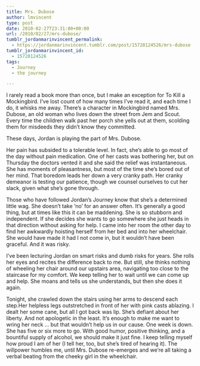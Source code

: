 ```yaml
---
title: Mrs. Dubose
author: lmvincent
type: post
date: 2010-02-27T23:31:00+00:00
url: /2010/02/27/mrs-dubose/
tumblr_jordanmarinvincent_permalink:
  - https://jordanmarinvincent.tumblr.com/post/15728124526/mrs-dubose
tumblr_jordanmarinvincent_id:
  - 15728124526
tags:
  - Journey
  - the journey

---
```

I rarely read a book more than once, but I make an exception for To Kill a Mockingbird. I&rsquo;ve lost count of how many times I&rsquo;ve read it, and each time I do, it whisks me away. There&rsquo;s a character in Mockingbird named Mrs. Dubose, an old woman who lives down the street from Jem and Scout. Every time the children walk past her porch she yells out at them, scolding them for misdeeds they didn&rsquo;t know they committed.

These days, Jordan is playing the part of Mrs. Dubose.

Her pain has subsided to a tolerable level. In fact, she&rsquo;s able to go most of the day without pain medication. One of her casts was bothering her, but on Thursday the doctors vented it and she said the relief was instantaneous. She has moments of pleasantness, but most of the time she&rsquo;s bored out of her mind. That boredom leads her down a very cranky path. Her cranky demeanor is testing our patience, though we counsel ourselves to cut her slack, given what she&rsquo;s gone through.

Those who have followed Jordan&rsquo;s Journey know that she&rsquo;s a determined little wag. She doesn&rsquo;t take &lsquo;no&rsquo; for an answer often. It&rsquo;s generally a good thing, but at times like this it can be maddening. She is so stubborn and independent. If she decides she wants to go somewhere she just heads in that direction without asking for help. I came into her room the other day to find her awkwardly hoisting herself from her bed and into her wheelchair. She would have made it had I not come in, but it wouldn&rsquo;t have been graceful. And it was risky.

I&rsquo;ve been lecturing Jordan on smart risks and dumb risks for years. She rolls her eyes and recites the difference back to me. But still, she thinks nothing of wheeling her chair around our upstairs area, navigating too close to the staircase for my comfort. We keep telling her to wait until we can come up and help. She moans and tells us she understands, but then she does it again.

Tonight, she crawled down the stairs using her arms to descend each step.Her helpless legs outstretched in front of her with pink casts ablazing. I dealt her some cane, but all I got back was lip. She&rsquo;s defiant about her liberty. And not apologetic in the least. It&rsquo;s enough to make me want to wring her neck &hellip; but that wouldn&rsquo;t help us in our cause. One week is down. She has five or six more to go. With good humor, positive thinking, and a bountiful supply of alcohol, we should make it just fine. I keep telling myself how proud I am of her (I tell her, too, but she&rsquo;s tired of hearing it). The willpower humbles me, until Mrs. Dubose re-emerges and we&rsquo;re all taking a verbal beating from the cheeky girl in the wheelchair.

<div class="blogger-post-footer">
  <img loading="lazy" width="1" height="1" src="https://blogger.googleusercontent.com/tracker/9039099668816362935-5645796328337866936?l=jordansjourney2.blogspot.com" alt="" />
</div>